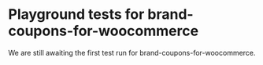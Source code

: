 # Playground tests for brand-coupons-for-woocommerce
We are still awaiting the first test run for brand-coupons-for-woocommerce.
